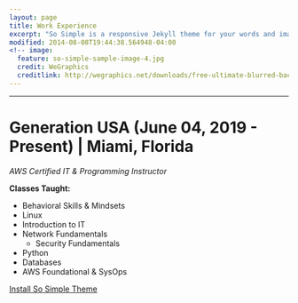 ```yaml
---
layout: page
title: Work Experience
excerpt: "So Simple is a responsive Jekyll theme for your words and images."
modified: 2014-08-08T19:44:38.564948-04:00
<!-- image:
  feature: so-simple-sample-image-4.jpg
  credit: WeGraphics
  creditlink: http://wegraphics.net/downloads/free-ultimate-blurred-background-pack/ -->
---
```


<hr/>

# **Generation USA (June 04, 2019 - Present) | Miami, Florida**

*AWS Certified IT & Programming Instructor*

**Classes Taught:**
  * Behavioral Skills & Mindsets
  * Linux
  * Introduction to IT
  * Network Fundamentals
	* Security Fundamentals
  * Python 
  * Databases
  * AWS Foundational & SysOps
                   




<a markdown="0" href="{{ site.url }}/theme-setup" class="btn">Install So Simple Theme</a>

[^1]: Example: *domain.com/category-name/post-title*
